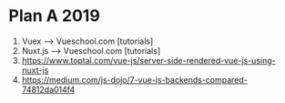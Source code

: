 # Plan A 2019
1. Vuex --> Vueschool.com [tutorials]
2. Nuxt.js --> Vueschool.com [tutorials]
3. https://www.toptal.com/vue-js/server-side-rendered-vue-js-using-nuxt-js
4. https://medium.com/js-dojo/7-vue-js-backends-compared-74812da014f4
